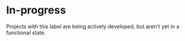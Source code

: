 # In-progress

Projects with this label are being actively developed, but aren't yet in a
functional state.
